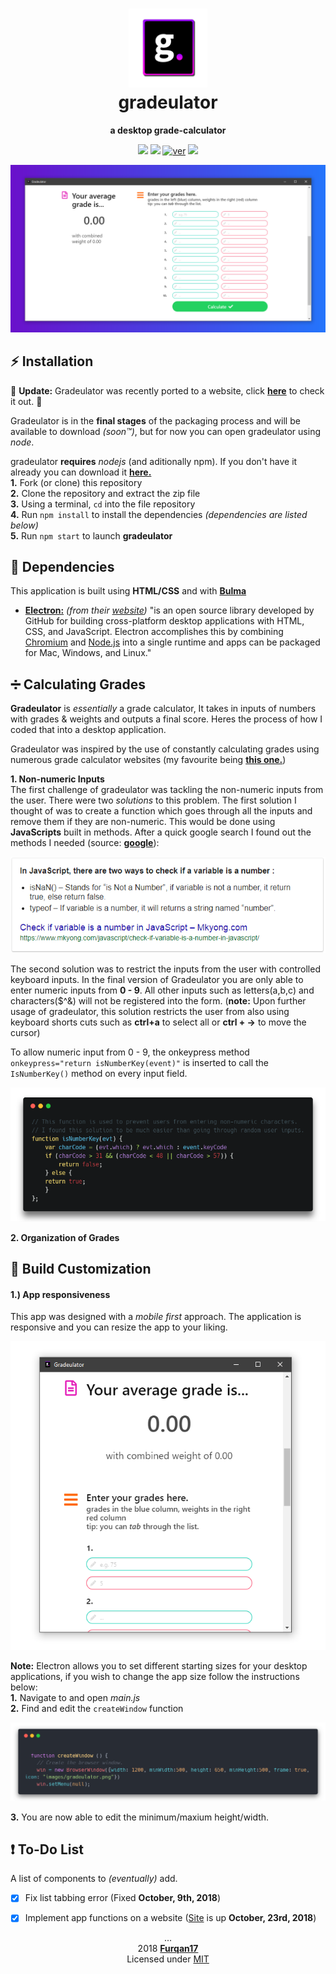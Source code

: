 <h1 align="center">
  <img src="media/gradeulator%20icon/gradeulator.png" title="The gradeulator Logo" width="25%">
  <br> gradeulator
</h1>

<p align="center"> <b> a desktop grade-calculator </b> </p>

<p align="center">
  <a href="https://electronjs.org/"><img src="https://img.shields.io/badge/electron-2.0.8-8240ac.svg"></a>
  <a href="https://github.com/Furqan17/gradeulator/blob/master/package.json"><img src="https://img.shields.io/badge/version-1.0.1-40c123.svg"></a>
  <a href="https://technet.microsoft.com/en-us/library/bb496995.aspx"><img src="https://img.shields.io/badge/platform(s)-win64%20%7C%20osx-red.svg" alt="ver"></a>
  <a href="https://opensource.org/licenses/MIT"><img src="https://img.shields.io/badge/license-MIT-ff69b4.svg"></a>
</p>

<div align="center">
  <a href="https://raw.githubusercontent.com/Furqan17/gradeulator/master/media/gradeulator-src/calculate-purple-bg.PNG" target="_blank">
    <img src="https://raw.githubusercontent.com/Furqan17/gradeulator/master/media/gradeulator-src/calculate-purple-bg.PNG" title="Gradeulator-Electron">
  </a>
</div>

## :zap: Installation  
:tada: **Update:** Gradeulator was recently ported to a website, click **[here](https://furqan17.github.io/gradeulator)** to check it out. :tada:

Gradeulator is in the **final stages** of the packaging process and will be available to download *(soon™)*, but for now you can open gradeulator using *node*. 
  
gradeulator **requires** _nodejs_ (and aditionally npm). If you don't have it already you can download it **[here.](https://nodejs.org/en/)**  
**1.** Fork (or clone) this repository  
**2.** Clone the repository and extract the zip file  
**3.** Using a terminal, `cd` into the file repository  
**4.** Run `npm install` to install the dependencies *(dependencies are listed below)*  
**5.** Run `npm start` to launch **gradeulator**

## :open_file_folder: Dependencies
This application is built using **HTML/CSS** and with **[Bulma](https://bulma.io/)**

- **[Electron:](https://electronjs.org)** *(from their [website](https://electronjs.org/docs/tutorial/about))* "is an open source library developed by GitHub for building cross-platform desktop applications with HTML, CSS, and JavaScript. Electron accomplishes this by combining [Chromium](https://www.chromium.org/Home) and [Node.js](https://nodejs.org/en/) into a single runtime and apps can be packaged for Mac, Windows, and Linux."

## :heavy_division_sign: Calculating Grades
**Gradeulator** is *essentially* a grade calculator, It takes in inputs of numbers with grades & weights and outputs a final score. Heres the process of how I coded that into a desktop application.

Gradeulator was inspired by the use of constantly calculating grades using numerous grade calculator websites (my favourite being **[this one.](http://www.benegg.net/grade_calculator.html)**)

**1. Non-numeric Inputs**  
The first challenge of gradeulator was tackling the non-numeric inputs from the user. There were two *solutions* to this problem. The first solution I thought of was to create a function which goes through all the inputs and remove them if they are non-numeric. This would be done using **JavaScripts** built in methods. After a quick google search I found out the methods I needed (source: **[google](https://www.google.ca/)**): 
<p align="center">
  <a href="http://bfy.tw/KSjZ">
  <img src="https://raw.githubusercontent.com/Furqan17/gradeulator/master/media-calculate/javascript-google-search.PNG" title="just a google search">
  </a>
</p>

The second solution was to restrict the inputs from the user with controlled keyboard inputs. In the final version of Gradeulator you are only able to enter numeric inputs from **0 - 9**. All other inputs such as letters(a,b,c) and characters($^&) will not be registered into the form.  (**note:** Upon further usage of gradeulator, this solution restricts the user from also using keyboard shorts cuts such as **ctrl+a** to select all or **ctrl + ->** to move the cursor)  

To allow numeric input from 0 - 9, the onkeypress method ```onkeypress="return isNumberKey(event)"``` is inserted to call the ```IsNumberKey()``` method on every input field.  
<p align="center">
  <a href="https://stackoverflow.com/questions/19966417/prevent-typing-non-numeric-in-input-type-number">
    <img src="https://raw.githubusercontent.com/Furqan17/gradeulator/master/media-calculate/isNumberKey-function-setiTheme.png" title="isNumberKey()">
  </a>
</p>

**2. Organization of Grades**  

## :wrench: Build Customization

#### 1.) App responsiveness
This app was designed with a *mobile first* approach. The application is responsive and you can resize the app to your liking.
<p align="center">
  <img src="https://raw.githubusercontent.com/Furqan17/gradeulator/master/media/gradeulator-src/white-bg/responsive-white-bg.PNG" title="Responsive gradeulator">
</p>

**Note:** Electron allows you to set different starting sizes for your desktop applications, if you wish to change the app size follow the instructions below:  
**1.** Navigate to and open *main.js*   
**2.** Find and edit the `createWindow` function
<p align="center">
  <img src="https://raw.githubusercontent.com/Furqan17/gradeulator/master/media/gradeulator-src/resize-mainjs.png" title="The file to edit">
</p>

**3.** You are now able to edit the minimum/maxium height/width.
                                                                                                             
## :heavy_exclamation_mark: To-Do List
A list of components to *(eventually)* add.
- [x] Fix list tabbing error (Fixed **October, 9th, 2018**)  
- [x] Implement app functions on a website ([Site](https://furqan17.github.io/gradeulator) is up **October, 23rd, 2018**)


<p align="center"> ...
  <br>2018 <a href="https://github.com/Furqan17"><strong>Furqan17</strong></a>
  <br> Licensed under <a href="https://github.com/Furqan17/crypto-desk/blob/master/LICENSE">MIT</a>
</p>

